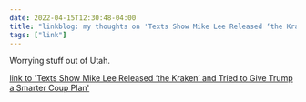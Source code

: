 ```yaml
---
date: 2022-04-15T12:30:48-04:00
title: "linkblog: my thoughts on 'Texts Show Mike Lee Released ‘the Kraken’ and Tried to Give Trump a Smarter Coup Plan'"
tags: ["link"]
---
```

Worrying stuff out of Utah.
 
[link to 'Texts Show Mike Lee Released ‘the Kraken’ and Tried to Give Trump a Smarter Coup Plan'](https://www.vice.com/en/article/wxd9pm/sen-mike-lee-mark-meadows-election)
